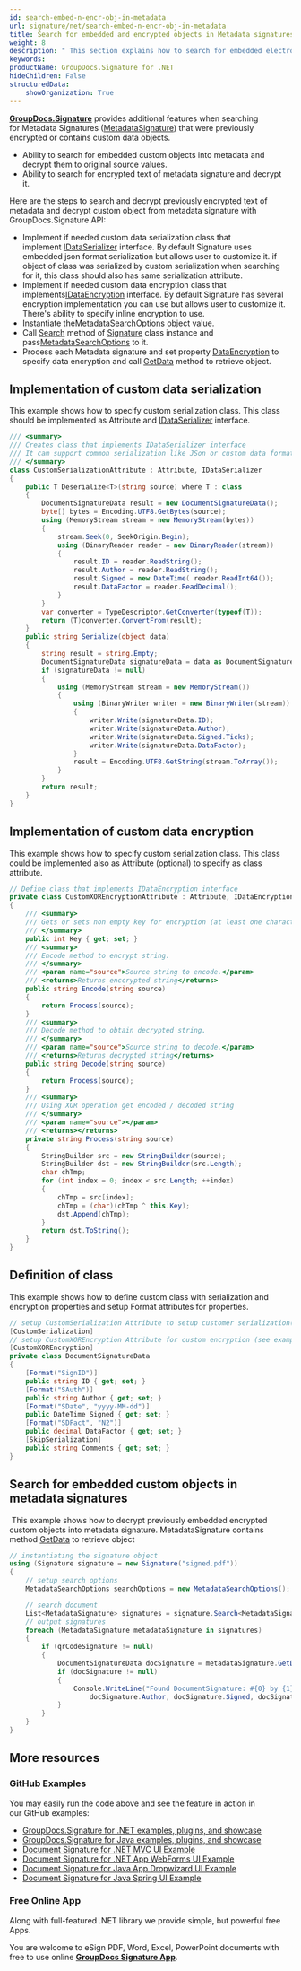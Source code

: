 ```yaml
---
id: search-embed-n-encr-obj-in-metadata
url: signature/net/search-embed-n-encr-obj-in-metadata
title: Search for embedded and encrypted objects in Metadata signatures
weight: 8
description: " This section explains how to search for embedded electronic signatures into the document metadata with GroupDocs.Signature API. Also this topic shows the way to customize data serialization, encryption and class definition with ability to embed it into the metadata electronic signature."
keywords: 
productName: GroupDocs.Signature for .NET
hideChildren: False
structuredData:
    showOrganization: True
---
```

[**GroupDocs.Signature**](https://products.groupdocs.com/signature/net) provides additional features when searching for Metadata Signatures ([MetadataSignature](https://reference.groupdocs.com/signature/net/groupdocs.signature.domain/metadatasignature)) that were previously encrypted or contains custom data objects.

* Ability to search for embedded custom objects into metadata and decrypt them to original source values.
* Ability to search for encrypted text of metadata signature and decrypt it.  

Here are the steps to search and decrypt previously encrypted text of metadata and decrypt custom object from metadata signature with GroupDocs.Signature API:

* Implement if needed custom data serialization class that implement [IDataSerializer](https://reference.groupdocs.com/signature/net/groupdocs.signature.domain.extensions/idataserializer) interface. By default Signature uses embedded json format serialization but allows user to customize it. if object of class was serialized by custom serialization when searching for it, this class should also has same serialization attribute.  
* Implement if needed custom data encryption class that implements[IDataEncryption](https://reference.groupdocs.com/signature/net/groupdocs.signature.domain.extensions/idataencryption) interface. By default Signature has several encryption implementation you can use but allows user to customize it. There's ability to specify inline encryption to use.  
* Instantiate the[MetadataSearchOptions](https://reference.groupdocs.com/signature/net/groupdocs.signature.options/metadatasearchoptions) object value.
* Call [Search](https://reference.groupdocs.com/signature/net/groupdocs.signature/signature/search) method of [Signature](https://reference.groupdocs.com/signature/net/groupdocs.signature/signature) class instance and pass[MetadataSearchOptions](https://reference.groupdocs.com/signature/net/groupdocs.signature.options/metadatasearchoptions) to it.
* Process each Metadata signature and set property [DataEncryption](https://reference.groupdocs.com/signature/net/groupdocs.signature.options/metadatasearchoptions/dataencryption) to specify data encryption and call [GetData](https://reference.groupdocs.com/signature/net/groupdocs.signature.domain/metadatasignature/getdata) method to retrieve object.

## Implementation of custom data serialization

This example shows how to specify custom serialization class. This class should be implemented as Attribute and [IDataSerializer](https://reference.groupdocs.com/signature/net/groupdocs.signature.domain.extensions/idataserializer) interface.

```csharp
/// <summary>
/// Creates class that implements IDataSerializer interface
/// It cam support common serialization like JSon or custom data format
/// </summary>
class CustomSerializationAttribute : Attribute, IDataSerializer
{
    public T Deserialize<T>(string source) where T : class
    {
        DocumentSignatureData result = new DocumentSignatureData();
        byte[] bytes = Encoding.UTF8.GetBytes(source);
        using (MemoryStream stream = new MemoryStream(bytes))
        {
            stream.Seek(0, SeekOrigin.Begin);
            using (BinaryReader reader = new BinaryReader(stream))
            {
                result.ID = reader.ReadString();
                result.Author = reader.ReadString();
                result.Signed = new DateTime( reader.ReadInt64());
                result.DataFactor = reader.ReadDecimal();
            }
        }
        var converter = TypeDescriptor.GetConverter(typeof(T));
        return (T)converter.ConvertFrom(result);
    }
    public string Serialize(object data)
    {
        string result = string.Empty;
        DocumentSignatureData signatureData = data as DocumentSignatureData;
        if (signatureData != null)
        {
            using (MemoryStream stream = new MemoryStream())
            {
                using (BinaryWriter writer = new BinaryWriter(stream))
                {
                    writer.Write(signatureData.ID);
                    writer.Write(signatureData.Author);
                    writer.Write(signatureData.Signed.Ticks);
                    writer.Write(signatureData.DataFactor);
                }
                result = Encoding.UTF8.GetString(stream.ToArray());
            }
        }
        return result;
    }
}
```

## Implementation of custom data encryption

This example shows how to specify custom serialization class. This class could be implemented also as Attribute (optional) to specify as class attribute.

```csharp
// Define class that implements IDataEncryption interface
private class CustomXOREncryptionAttribute : Attribute, IDataEncryption
{
    /// <summary>
    /// Gets or sets non empty key for encryption (at least one character)
    /// </summary>
    public int Key { get; set; }
    /// <summary>
    /// Encode method to encrypt string.
    /// </summary>
    /// <param name="source">Source string to encode.</param>
    /// <returns>Returns enccrypted string</returns>
    public string Encode(string source)
    {
        return Process(source);
    }
    /// <summary>
    /// Decode method to obtain decrypted string.
    /// </summary>
    /// <param name="source">Source string to decode.</param>
    /// <returns>Returns decrypted string</returns>
    public string Decode(string source)
    {
        return Process(source);
    }
    /// <summary>
    /// Using XOR operation get encoded / decoded string
    /// </summary>
    /// <param name="source"></param>
    /// <returns></returns>
    private string Process(string source)
    {
        StringBuilder src = new StringBuilder(source);
        StringBuilder dst = new StringBuilder(src.Length);
        char chTmp;
        for (int index = 0; index < src.Length; ++index)
        {
            chTmp = src[index];
            chTmp = (char)(chTmp ^ this.Key);
            dst.Append(chTmp);
        }
        return dst.ToString();
    }
}
```

## Definition of class

This example shows how to define custom class with serialization and encryption properties and setup Format attributes for properties.

```csharp
// setup CustomSerialization Attribute to setup customer serialization(see example above)
[CustomSerialization]
// setup CustomXOREncryption Attribute for custom encryption (see example above)
[CustomXOREncryption]
private class DocumentSignatureData
{
    [Format("SignID")]
    public string ID { get; set; }
    [Format("SAuth")]
    public string Author { get; set; }
    [Format("SDate", "yyyy-MM-dd")]
    public DateTime Signed { get; set; }
    [Format("SDFact", "N2")]
    public decimal DataFactor { get; set; }
    [SkipSerialization]
    public string Comments { get; set; }
}
```

## Search for embedded custom objects in metadata signatures

 This example shows how to decrypt previously embedded encrypted custom objects into metadata signature. MetadataSignature contains method [GetData](https://reference.groupdocs.com/signature/net/groupdocs.signature.domain/metadatasignature/getdata) to retrieve object

```csharp
// instantiating the signature object
using (Signature signature = new Signature("signed.pdf"))
{
    // setup search options
    MetadataSearchOptions searchOptions = new MetadataSearchOptions();

    // search document
    List<MetadataSignature> signatures = signature.Search<MetadataSignature>(searchOptions);
    // output signatures
    foreach (MetadataSignature metadataSignature in signatures)
    {
        if (qrCodeSignature != null)
        {
            DocumentSignatureData docSignature = metadataSignature.GetData<DocumentSignatureData>();
            if (docSignature != null)
            {
                Console.WriteLine("Found DocumentSignature: #{0} by {1} from {2} DataFactor = {3}", docSignature.ID,
                    docSignature.Author, docSignature.Signed, docSignature.DataFactor.ToString("N2"));
            }
        }
    }
}
```

## More resources

### GitHub Examples

You may easily run the code above and see the feature in action in our GitHub examples:

* [GroupDocs.Signature for .NET examples, plugins, and showcase](https://github.com/groupdocs-signature/GroupDocs.Signature-for-.NET)
* [GroupDocs.Signature for Java examples, plugins, and showcase](https://github.com/groupdocs-signature/GroupDocs.Signature-for-Java)
* [Document Signature for .NET MVC UI Example](https://github.com/groupdocs-signature/GroupDocs.Signature-for-.NET-MVC)
* [Document Signature for .NET App WebForms UI Example](https://github.com/groupdocs-signature/GroupDocs.Signature-for-.NET-WebForms)
* [Document Signature for Java App Dropwizard UI Example](https://github.com/groupdocs-signature/GroupDocs.Signature-for-Java-Dropwizard)
* [Document Signature for Java Spring UI Example](https://github.com/groupdocs-signature/GroupDocs.Signature-for-Java-Spring)

### Free Online App

Along with full-featured .NET library we provide simple, but powerful free Apps.

You are welcome to eSign PDF, Word, Excel, PowerPoint documents with free to use online **[GroupDocs Signature App](https://products.groupdocs.app/signature)**.